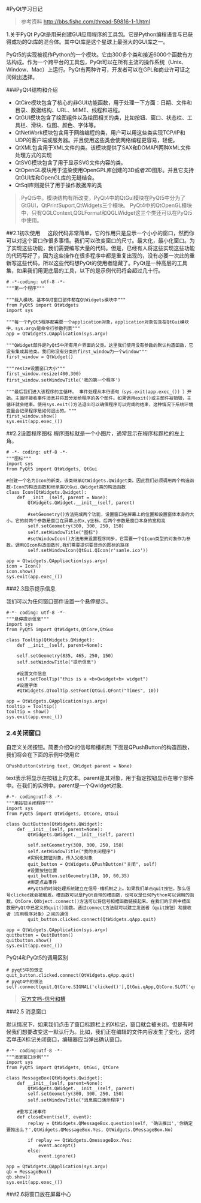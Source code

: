 #PyQt学习日记
>参考资料 http://bbs.fishc.com/thread-59816-1-1.html

1.关于PyQt
PyQt是用来创建GUI应用程序的工具包。它是Python编程语言与已获得成功的Qt库的混合体。其中Qt库是这个星球上最强大的GUI库之一。

PyQt5的实现被视作Python的一个模块。它由300多个类和接近6000个函数有方法构成。作为一个跨平台的工具包，PyQt可以在所有主流的操作系统（Unix、Window、Mac）上运行。PyQt有两种许可，开发者可以在GPL和商业许可证之间做出选择。

###PyQt4结构和介绍
- QtCire模块包含了核心的非GUI功能函数，用于处理一下方面：日期、文件和目录、数据结构、URL、MIME、线程和进程。
- QtGUI模块包含了绘图组件以及绘图相关的类，比如按钮、窗口、状态栏、工具栏、滑块、位图、颜色、字体等。
- QtNetWork模块包含用于网络编程的类，用户可以用这些类实现TCP/IP和UDP的客户端或服务器。并且使用这些类会使网络编程更容易，轻便。
- QtXML包含用于XML文件的类。该模块提供了SAX和DOMAPI两种XML文件处理方式的实现
- QtSVG模块包含了用于显示SVG文件内容的类。
- QtOpenGL模块用于渲染使用OpenGPL库创建的3D或者2D图形。并且它支持QtGUI库和OpenGL库的无缝结合。
- QtSql库则提供了用于操作数据库的类
>PyQt5中。模块结构有所改变，PyQt4中的QtGui模块在PyQt5中分为了GtGUI，QtPrintSuport,QtWidgets三个模块。
>PyQt4中的QtOpenGL模块中，只有QGLContext,QGLFormat和QGLWidget这三个类还可以在PyQt5中使用。

##2.1初次使用
&nbsp;&nbsp;&nbsp;&nbsp;这段代码非常简单，它的作用只是显示一个小小的窗口，然而你可以对这个窗口作很多事情。我们可以改变窗口的尺寸。最大化，最小化窗口。为了实现这些功能，我们需要编写大量的代码。但是，已经有人将这些实现这些功能的代码写好了，因为这些操作在很多程序中都是重复出现的，没有必要一次此的重新写这些代码，所以这些代码想PyQt的使用者隐藏了。PyQt是一种高层的工具集，如果我们用更底层的工具，以下的是示例代码将会超过几十行。

	# -*-coding: utf-8 -*-
	"""第一个程序"""

	"""载入模块。基本GUI窗口部件都在QtWidgets模块中"""
	from PyQt5 import QtWidgets  
	import sys
	
	"""每一个PyQt5程序都需要一个application对象，application对象包含在QtGui模块中，sys.argv是命令行参数列表"""
	app = QtWidgets.QApplication(sys.argv)  

	"""QWidget部件是PyQt5中所有用户界面的父类。这里我们使用没有参数的默认构造函数，它没有集成其他类。我们称没有分类的first_window为一个window"""
	first_window = QtWidget()  

	"""resize设置窗口大小"""
	first_window.resize(400,300) 
	first_window.setWindowTitle('我的第一个程序')

	"""最后我们进入该程序的主循环。 事件处理从本行语句（sys.exit(app.exec_()) ）开始。主循环接收事件消息并将其分发给程序的各个部件。如果调用exit()或主部件被销毁，主循环就会结束。使用sys.exit()方法退出可以确保程序可以完成的结束，这种情况下系统环境变量会记录程序是如何退出的。"""
	first_window.show()
	sys.exit(app.exec_()) 


##2.2设置程序图标
程序图标就是一个小图片，通常显示在程序标题栏的左上角。

	# -*- coding: utf-8 -*-
	"""图标"""
	import sys
	from PyQt5 import QtWidgets, QtGui
	
	#创建一个名为Icon的新类，该类继承QtWidgets.QWidget类。因此我们必须调用两个构造函数-Icon的构造函数和继承类QtGui.QWidget类的构造函数
	class Icon(QtWidgets.Qwidget):
		def __init__(self, parent = None):
			QtWidgets.QWidget.__init__(self, parent)

			#setGeometry()方法完成两个功能，设置窗口在屏幕上的位置和设置窗体本身的大小。它的前两个参数是窗口在屏幕上的x,y坐标。后两个参数是窗口本身的宽和高
			self.setGeometry(300, 300, 250, 150)
			self.setWindowTitle("图标")
			#setWindowIcon()方法用来设置程序同步，它需要一个QIcon类型的对象作为参数。调用QIcon构造函数时,我们需要提供要显示的图标的路径
			self.setWindowIcon(QtGui.QIcon(r'samle.ico'))

	app = Qtwidgets.QAppliaction(sys.argv)
	icon = Icon()
	icon.show()
	sys.exit(app.exec_())


###2.3显示提示信息

我们可以为任何窗口部件设置一个悬停提示。

	#-*- coding: utf-8 -*-
	"""悬停提示信息"""
	import sys
	from PyQt5 import QtWidgets,QtCore,QtGuo

	class Tooltip(QtWidgets.QWidget):
		def __init__(self, parent=None):
		
		self.setGeometry(835, 465, 250, 150)
		self.setWindowTitle("提示信息")
		
		#设置文件信息
		self.setToolTip("this is a <b>Qwidget<b> widget")
		#设置字体
		#QtWidgets.QToolTip.setFont(QtGui.QFont("Times", 10))

	app = QtWidgets.QApplication(sys.argv)
	tooltip = Tooltip()
	tooltip = show()
	sys.exit(app.exec_())

### 2.4关闭窗口
自定义关闭按钮。简要介绍Qt的信号和槽机制
下面是QPushButton的构造函数，我们将会在下面的示例中使用它

	QPushButton(string text, QWidget parent = None)

text表示将显示在按钮上的文本。parent是其对象，用于指定按钮显示在哪个部件中。在我们的实例中。parent是一个Qwidget对象.

	#-*- coding:utf-8 -*-
	"""用按钮关闭程序"""
	import sys
	from PyQt5 import QtWidgets, QtCore, QtGui
	
	class QuitButton(QtWidgets.QWidget):
		def __init__(self, parent=None):
			QtWidgets.QWidget.__init__(self, parent)
			
			self.setGeometry(300, 300, 250, 150)
			self.setWindowTitle("我的关闭程序")
			#实例化按钮对象，传入父级对象
			quit_button = QtWidgets.QPushButton("关闭", self)
			#设置按钮位置
			quit_button.setGeometry(10, 10, 60,35)
			#绑定点击事件
			#PyQt5的时间处理系统建立在信号-槽机制之上。如果我们单击quit按钮，那么信号clicked就会被触发。槽函数可以是PyQt自带的槽函数，也可以是任何Python可以调用的函数。QtCore.QObject.connect()方法可以将信号和槽函数链接起来。在我们的示例中槽函数是PyQt中已定义的quit()函数。通过connect方法就可以建立发送者（quit按钮）和接收者（应用程序对象）之间的通信
			quit_button.clicked.connect(QtWidgets.qApp.quit)

	app = QtWidgets.QApplication(sys.argv)
	quitbutton = QuitButton()
	quitbutton.show()
	sys.exit(app.exec_())
	
	
PyQt4和PyQt5的调用区别
	
	# pyqt5中的做法
	quit_button.clicked.connect(QtWidgets.qApp.quit)
	# pyqt4中的做法  
	self.connect(quit,QtCore.SIGNAL('clicked()'),QtGui.qApp,QtCore.SLOT('quit()'))

>[官方文档-信号和槽](http://pyqt.sourceforge.net/Docs/PyQt5/signals_slots.html)


###2.5 消息窗口

默认情况下，如果我们点击了窗口标题栏上的X标记，窗口就会被关闭。但是有时候我们想要改变这一默认行为。比如，我们正在编辑的文件内容发生了变化，这时若单击X标记关闭窗口，编辑器应当弹出确认窗口。

	#-*- coding:utf-8 -*-
	"""消息窗口示例"""
	import sys
	from PyQt5 import QtWidgets, QtGui, QtCore
	
	class MessageBox(QtWidgets.Qwidget):
		def __init__(self, parent=None):
			QtWidgets.QWidget.__init__(self, parent)
			self.setGeometry(300, 300, 250, 150)
			self.setWindowTitle("消息窗口演示程序")
		
		#重写关闭事件
		def closeEvent(self, event):
			replay = QtWidgets.QMessageBox.question(self, '确认推出','你确定要推出么？',QtWidgets.QMessageBox.Yes, QtWidgets.QMessageBox.No)
			
			if replay == QtWidgets.QmessageBox.Yes:
				event.accept()
			else:
				event.ignore()

	app = QtWidgets.QApplication(sys.argv)
	qb = MessageBox()
	qb.show()
	sys.exit(app.exec_())

###2.6将窗口放在屏幕中心